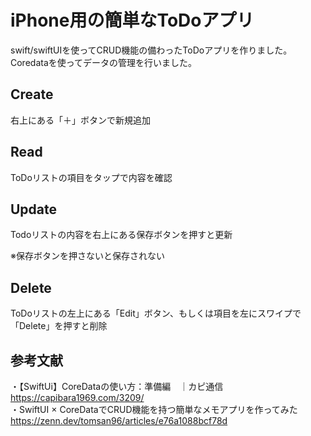 # iPhone用の簡単なToDoアプリ

swift/swiftUIを使ってCRUD機能の備わったToDoアプリを作りました。  
Coredataを使ってデータの管理を行いました。

## Create
右上にある「＋」ボタンで新規追加

## Read
ToDoリストの項目をタップで内容を確認

## Update
Todoリストの内容を右上にある保存ボタンを押すと更新

※保存ボタンを押さないと保存されない

## Delete
ToDoリストの左上にある「Edit」ボタン、もしくは項目を左にスワイプで「Delete」を押すと削除

## 参考文献
・【SwiftUi】CoreDataの使い方：準備編　｜カピ通信 https://capibara1969.com/3209/  
・SwiftUI × CoreDataでCRUD機能を持つ簡単なメモアプリを作ってみた https://zenn.dev/tomsan96/articles/e76a1088bcf78d
